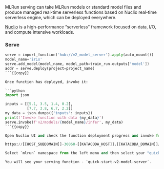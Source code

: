 MLRun serving can take MLRun models or standard model files and produce managed real-time serverless functions based on Nuclio real-time serverless engine, which can be deployed everywhere.

[Nuclio](https://github.com/nuclio/nuclio) is a high-performance “serverless” framework focused on data, I/O, and compute intensive workloads.

### Serve

```python
serve = import_function('hub://v2_model_server').apply(auto_mount())
model_name='iris'
serve.add_model(model_name, model_path=train_run.outputs['model'])
addr = serve.deploy(project=project_name)
```{{copy}}

Once function has deployed, invoke it:

```python
import json

inputs = [[5.1, 3.5, 1.4, 0.2],
          [7.7, 3.8, 6.7, 2.2]]
my_data = json.dumps({'inputs': inputs})
print(f'Invoke function with data {my_data}')
serve.invoke(f'v2/models/{model_name}/infer', my_data)
```{{copy}}

Open Nuclio UI and check the function deployment progress and invoke from here:

https://[[HOST_SUBDOMAIN]]-30060-[[KATACODA_HOST]].[[KATACODA_DOMAIN]]/

Select `mlrun` namespace from the left menu and then select your "quick start" project.

You will see your serving function - `quick-start-v2-model-server`.
